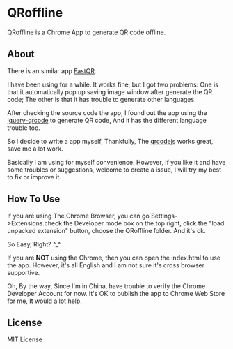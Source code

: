 # QRoffline
QRoffline is a Chrome App to generate QR code offline.

## About
There is an similar app [FastQR](https://chrome.google.com/webstore/detail/fastqr-generate-qr-code-o/pnjpnfmlblcconkmohdddbknobjhjgeo "https://chrome.google.com/webstore/detail/fastqr-generate-qr-code-o/pnjpnfmlblcconkmohdddbknobjhjgeo").

I have been using for a while. It works fine, but I got two problems: One is that it automatically pop up saving image window after generate the QR code; The other is that it has trouble to generate other languages.

After checking the source code the app, I found out the app using the [jquery-qrcode](https://github.com/jeromeetienne/jquery-qrcode "https://github.com/jeromeetienne/jquery-qrcode") to generate QR code, And it has the different language trouble too.

So I decide to write a app myself, Thankfully, The [qrcodejs](https://github.com/davidshimjs/qrcodejs "https://github.com/davidshimjs/qrcodejs") works great, save me a lot work.

Basically I am using for myself convenience. However, If you like it and have some troubles or suggestions, welcome to create a issue, I will try my best to fix or improve it.

## How To Use
If you are using The Chrome Browser, you can go Settings->Extensions.check the Developer mode box on the top right, click the "load unpacked extension" button, choose the QRoffline folder. And it's ok.

So Easy, Right? \^_\^

If you are **NOT** using the Chrome, then you can open the index.html to use the app. However, it's all English and I am not sure it's cross browser supportive.

Oh, By the way, Since I'm in China, have trouble to verify the Chrome Developer Account for now. It's OK to publish the app to Chrome Web Store for me, It would a lot help.

## License
MIT License

